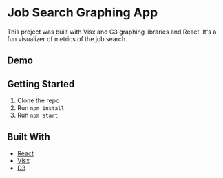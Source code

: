 # Job Search Graphing App

This project was built with Visx and G3 graphing libraries and React. It's a fun visualizer of metrics of the job search.

## Demo


## Getting Started

1. Clone the repo
2. Run `npm install`
3. Run `npm start`

## Built With

- [React](https://reactjs.org/)
- [Visx](https://airbnb.io/visx/)
- [D3](https://d3js.org/)
